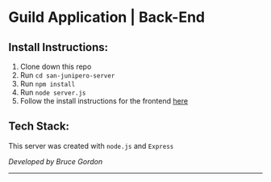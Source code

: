 # Guild Application | Back-End

## Install Instructions:
1. Clone down this repo
2. Run `cd san-junipero-server`
3. Run `npm install`
4. Run `node server.js`
5. Follow the install instructions for the frontend [here](https://github.com/bruce-gordon/course-registration-san-junipero)

## Tech Stack:
This server was created with `node.js` and `Express`

*Developed by Bruce Gordon*
*****************************************************************************
